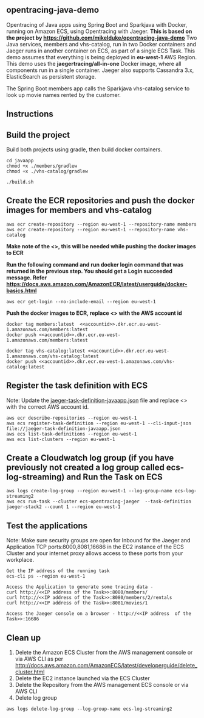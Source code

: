 ## opentracing-java-demo
Opentracing of Java apps using Spring Boot and Sparkjava with Docker, running on Amazon ECS, using Opentracing with Jaeger. **This is based on the project by https://github.com/mikelduke/opentracing-java-demo** Two Java services, members and vhs-catalog, run in two Docker containers and Jaeger runs in another container on ECS, as part of a single ECS Task. This demo assumes that everything is being deployed in **eu-west-1** AWS Region. This demo uses the **jaegertracing/all-in-one** Docker image, where all components run in a single container. Jaeger also supports Cassandra 3.x, ElasticSearch as persistent storage.

The Spring Boot members app calls the Sparkjava vhs-catalog service to look up movie names rented by the customer.

## Instructions

## Build the project
Build both projects using gradle, then build docker containers.
```
cd javaapp
chmod +x ./members/gradlew
chmod +x ./vhs-catalog/gradlew

./build.sh
```
## Create the ECR repositories and push the docker images for members and vhs-catalog 

```
aws ecr create-repository --region eu-west-1 --repository-name members
aws ecr create-repository --region eu-west-1 --repository-name vhs-catalog
```
**Make note of the <<accountid>>, this will be needed while pushing the docker images to ECR** 
  
**Run the following command and run docker login command that was returned in the previous step. You should get a Login succeeded message. Refer https://docs.aws.amazon.com/AmazonECR/latest/userguide/docker-basics.html**
```
aws ecr get-login --no-include-email --region eu-west-1
```

**Push the docker images to ECR, replace <<accountid>> with the AWS account id** 

```
docker tag members:latest  <<accountid>>.dkr.ecr.eu-west-1.amazonaws.com/members:latest
docker push <<accountid>>.dkr.ecr.eu-west-1.amazonaws.com/members:latest

docker tag vhs-catalog:latest <<accountid>>.dkr.ecr.eu-west-1.amazonaws.com/vhs-catalog:latest
docker push <<accountid>>.dkr.ecr.eu-west-1.amazonaws.com/vhs-catalog:latest
```
## Register the task definition with ECS

Note: Update the [jaeger-task-definition-javaapp.json](https://github.com/aws-samples/ecs-opentracing/blob/master/javaapp/jaeger-task-definition-javaapp.json) file and replace <<awsaccountid>> with the correct AWS account id.
```
aws ecr describe-repositories --region eu-west-1
aws ecs register-task-definition --region eu-west-1 --cli-input-json file://jaeger-task-definition-javaapp.json
aws ecs list-task-definitions --region eu-west-1
aws ecs list-clusters --region eu-west-1
```

## Create a Cloudwatch log group (if you have previously not created a log group called ecs-log-streaming) and Run the Task on ECS
```
aws logs create-log-group --region eu-west-1 --log-group-name ecs-log-streaming2
aws ecs run-task --cluster ecs-opentracing-jaeger  --task-definition jaeger-stack2 --count 1 --region eu-west-1
```


## Test the applications
Note: Make sure security groups are open for Inbound for the Jaeger and Application TCP ports:8000,8081,16686 in the EC2 instance of the ECS Cluster and your internet proxy allows access to these ports from your workplace.

```
Get the IP address of the running task
ecs-cli ps --region eu-west-1

Access the Application to generate some tracing data -
curl http://<<IP address of the Task>>:8080/members/
curl http://<<IP address of the Task>>:8080/members/2/rentals
curl http://<<IP address of the Task>>:8081/movies/1

Access the Jaeger console on a browser - http://<<IP address  of the Task>>:16686
```

## Clean up
1. Delete the Amazon ECS Cluster from the AWS management console or via AWS CLI as per http://docs.aws.amazon.com/AmazonECS/latest/developerguide/delete_cluster.html
2. Delete the EC2 instance launched via the ECS Cluster
2. Delete the Repository from the AWS management ECS console or via AWS CLI
3. Delete log group
```
aws logs delete-log-group --log-group-name ecs-log-streaming2
```
